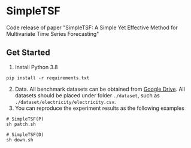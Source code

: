 # SimpleTSF
Code release of paper "SimpleTSF: A Simple Yet Effective Method for Multivariate Time Series Forecasting"

## Get Started

1. Install Python 3.8
```
pip install -r requirements.txt
```

2. Data. All benchmark datasets can be obtained from [Google Drive](https://drive.google.com/drive/folders/13Cg1KYOlzM5C7K8gK8NfC-F3EYxkM3D2). All datasets should be placed under folder `./dataset`, such as `./dataset/electricity/electricity.csv`.
3. You can reproduce the experiment results as the following examples
```
# SimpleTSF(P)
sh patch.sh

# SimpleTSF(D)
sh down.sh
``` 
